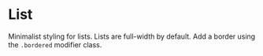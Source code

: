# List

Minimalist styling for lists. Lists are full-width by default. Add a border using the `.bordered` modifier class.
